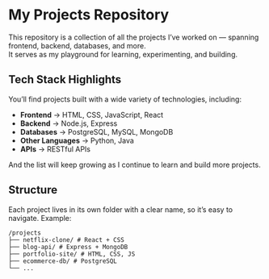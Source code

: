 # My Projects Repository

This repository is a collection of all the projects I’ve worked on — spanning frontend, backend, databases, and more.  
It serves as my playground for learning, experimenting, and building.

## Tech Stack Highlights

You’ll find projects built with a wide variety of technologies, including:

-   **Frontend** → HTML, CSS, JavaScript, React
-   **Backend** → Node.js, Express
-   **Databases** → PostgreSQL, MySQL, MongoDB
-   **Other Languages** → Python, Java
-   **APIs** → RESTful APIs

And the list will keep growing as I continue to learn and build more projects.

## Structure

Each project lives in its own folder with a clear name, so it’s easy to navigate. Example:

```
/projects
├── netflix-clone/ # React + CSS
├── blog-api/ # Express + MongoDB
├── portfolio-site/ # HTML, CSS, JS
├── ecommerce-db/ # PostgreSQL
└── ...
```
